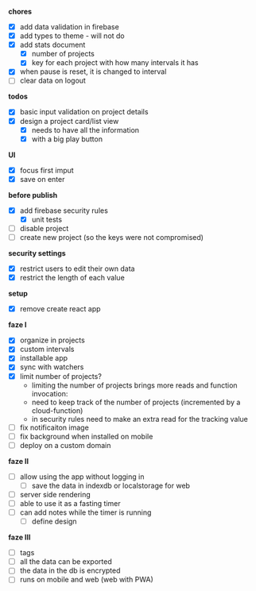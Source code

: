 **chores**

- [x] add data validation in firebase
- [x] add types to theme - will not do
- [x] add stats document
  - [x] number of projects
  - [x] key for each project with how many intervals it has
- [x] when pause is reset, it is changed to interval
- [ ] clear data on logout

**todos**

- [x] basic input validation on project details
- [x] design a project card/list view
  - [x] needs to have all the information
  - [x] with a big play button

**UI**

- [x] focus first imput
- [x] save on enter

**before publish**

- [x] add firebase security rules
  - [x] unit tests
- [ ] disable project
- [ ] create new project (so the keys were not compromised)

**security settings**

- [x] restrict users to edit their own data
- [x] restrict the length of each value

**setup**

- [x] remove create react app

**faze I**

- [x] organize in projects
- [x] custom intervals
- [x] installable app
- [x] sync with watchers
- [x] limit number of projects?
  - limiting the number of projects brings more reads and function invocation:
  - need to keep track of the number of projects (incremented by a cloud-function)
  - in security rules need to make an extra read for the tracking value
- [ ] fix notificaiton image
- [ ] fix background when installed on mobile
- [ ] deploy on a custom domain

**faze II**

- [ ] allow using the app without logging in
  - [ ] save the data in indexdb or localstorage for web
- [ ] server side rendering
- [ ] able to use it as a fasting timer
- [ ] can add notes while the timer is running
  - [ ] define design

**faze III**

- [ ] tags
- [ ] all the data can be exported
- [ ] the data in the db is encrypted
- [ ] runs on mobile and web (web with PWA)
